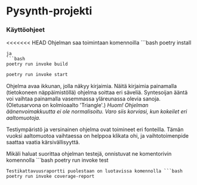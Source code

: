 # Pysynth-projekti

### Käyttöohjeet

<<<<<<< HEAD
Ohjelman saa toimintaan komennoilla ```bash
poetry install
```
ja 
```bash
poetry run invoke build
```
```bash
poetry run invoke start
```
Ohjelma avaa ikkunan, jolla näkyy kirjaimia. Näitä kirjaimia painamalla (tietokoneen näppäimistöllä) ohjelma soittaa eri säveliä.
Syntesoijan ääntä voi vaihtaa painamalla vasemmassa yläreunassa olevia sanoja. (Oletusarvona on kolmioaalto 'Triangle'.) *Huom! Ohjelman äänenvoimakkuutta ei ole normalisoitu. Varo siis korviasi, kun kokeilet eri aaltomuotoja.* 

Testiympäristö ja versinainen ohjelma ovat toimineet eri fonteilla. Tämän vuoksi aaltomuotoa vaihtaessa on helppoa klikata ohi, ja vaihtotoimenpide saattaa vaatia kärsivällisyyttä.


Mikäli haluat suorittaa ohjelman testejä, onnistuvat ne komentorivin komennolla ```bash
poetry run invoke test
```
Testikattavuusraportti puolestaan on luotavissa komennolla ```bash
poetry run invoke coverage-report
```
